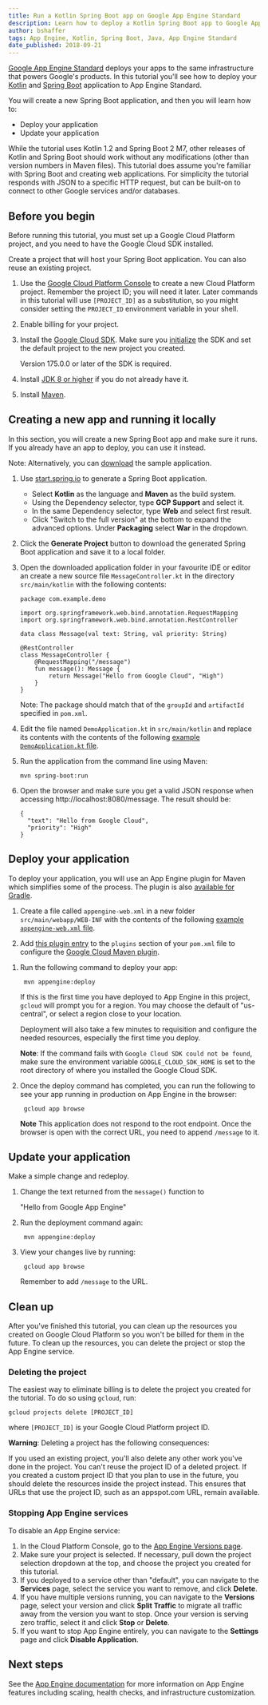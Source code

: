 ```yaml
---
title: Run a Kotlin Spring Boot app on Google App Engine Standard
description: Learn how to deploy a Kotlin Spring Boot app to Google App Engine Standard.
author: bshaffer
tags: App Engine, Kotlin, Spring Boot, Java, App Engine Standard
date_published: 2018-09-21
---
```


[Google App Engine Standard](https://cloud.google.com/appengine/docs/standard/)
deploys your apps to the same infrastructure that powers Google's products. In
this tutorial you'll see how to deploy your [Kotlin](https://kotlinlang.org/)
and [Spring Boot](https://projects.spring.io/spring-boot/) application to App
Engine Standard.

You will create a new Spring Boot application, and then you will learn how to:

*   Deploy your application
*   Update your application

While the tutorial uses Kotlin 1.2 and Spring Boot 2 M7, other releases of
Kotlin and Spring Boot should work without any modifications (other than version
numbers in Maven files). This tutorial does assume you're familiar with Spring
Boot and creating web applications. For simplicity the tutorial responds with
JSON to a specific HTTP request, but can be built-on to connect to other Google
services and/or databases.

## Before you begin

Before running this tutorial, you must set up a Google Cloud Platform project,
and you need to have the Google Cloud SDK installed.

Create a project that will host your Spring Boot application. You can also reuse
an existing project.

1.  Use the [Google Cloud Platform Console](https://console.cloud.google.com/)
    to create a new Cloud Platform project. Remember the project ID; you will
    need it later. Later commands in this tutorial will use `[PROJECT_ID]` as
    a substitution, so you might consider setting the `PROJECT_ID` environment
    variable in your shell.

2.  Enable billing for your project.

3.  Install the [Google Cloud SDK](https://cloud.google.com/sdk/). Make sure
    you [initialize](https://cloud.google.com/sdk/docs/initializing) the SDK
    and set the default project to the new project you created.

    Version 175.0.0 or later of the SDK is required.

4.  Install [JDK 8 or higher](http://www.oracle.com/technetwork/java/javase/downloads/jdk8-downloads-2133151.html) if you do not already have it.

5.  Install [Maven](https://maven.apache.org/install.html).

## Creating a new app and running it locally

In this section, you will create a new Spring Boot app and make sure it runs. If
you already have an app to deploy, you can use it instead.

Note: Alternatively, you can [download][springboot-sample-code] the sample
application.

[springboot-sample-code]: https://github.com/GoogleCloudPlatform/kotlin-samples/tree/master/appengine/springboot/

1.  Use [start.spring.io](https://start.spring.io) to generate a Spring Boot
    application.

    * Select **Kotlin** as the language and **Maven** as the build system.
    * Using the Dependency selector, type **GCP Support** and select it.
    * In the same Dependency selector, type **Web** and select first result.
    * Click "Switch to the full version" at the bottom to expand the advanced
      options. Under **Packaging** select **War** in the dropdown.

1.  Click the **Generate Project** button to download the generated Spring Boot
    application and save it to a local folder.

1.  Open the downloaded application folder in your favourite IDE or editor an
    create a new source file `MessageController.kt` in the directory
    `src/main/kotlin` with the following contents:


        package com.example.demo

        import org.springframework.web.bind.annotation.RequestMapping
        import org.springframework.web.bind.annotation.RestController

        data class Message(val text: String, val priority: String)

        @RestController
        class MessageController {
            @RequestMapping("/message")
            fun message(): Message {
                return Message("Hello from Google Cloud", "High")
            }
        }

    Note: The package should match that of the `groupId` and `artifactId`
    specified in `pom.xml`.

1.  Edit the file named `DemoApplication.kt` in `src/main/kotlin` and replace
    its contents with the contents of the following [example `DemoApplication.kt` file](https://github.com/GoogleCloudPlatform/community/blob/master/tutorials/kotlin-springboot-app-engine-java8/DemoApplication.kt).

1.  Run the application from the command line using Maven:

        mvn spring-boot:run

1.  Open the browser and make sure you get a valid JSON response when accessing
    http://localhost:8080/message. The result should be:

        {
          "text": "Hello from Google Cloud",
          "priority": "High"
        }

## Deploy your application

To deploy your application, you will use an App Engine plugin for Maven which simplifies some of the process. The plugin
is also [available for Gradle](https://cloud.google.com/appengine/docs/standard/java/tools/gradle).

1.  Create a file called `appengine-web.xml` in a new folder
    `src/main/webapp/WEB-INF` with the contents of the following
    [example `appengine-web.xml` file](https://github.com/GoogleCloudPlatform/community/blob/master/tutorials/kotlin-springboot-app-engine-java8/appengine-web.xml).


1.  Add [this plugin entry](https://github.com/GoogleCloudPlatform/community/blob/master/tutorials/kotlin-springboot-app-engine-java8/pom.xml) to the `plugins` section of your `pom.xml` file to
    configure the [Google Cloud Maven plugin][google-cloud-maven-plugin].


[google-cloud-maven-plugin]: https://cloud.google.com/appengine/docs/standard/java/tools/maven

1. Run the following command to deploy your app:

        mvn appengine:deploy

    If this is the first time you have deployed to App Engine in this project,
    `gcloud` will prompt you for a region. You may choose the default of
    "us-central", or select a region close to your location.

    Deployment will also take a few minutes to requisition and configure the
    needed resources, especially the first time you deploy.

    **Note**: If the command fails with `Google Cloud SDK could not be found`,
    make sure the environment variable `GOOGLE_CLOUD_SDK_HOME` is set to the
    root directory of where you installed the Google Cloud SDK.

1. Once the deploy command has completed, you can run the following to see your
app running in production on App Engine in the browser:

        gcloud app browse

    **Note** This application does not respond to the root endpoint. Once the
    browser is open with the correct URL, you need to append `/message` to it.

## Update your application

Make a simple change and redeploy.

1. Change the text returned from the `message()` function to

    "Hello from Google App Engine"

1. Run the deployment command again:

        mvn appengine:deploy

1. View your changes live by running:

        gcloud app browse

    Remember to add `/message` to the URL.

## Clean up

After you've finished this tutorial, you can clean up the resources you created
on Google Cloud Platform so you won't be billed for them in the future. To clean
up the resources, you can delete the project or stop the App Engine service.

### Deleting the project

The easiest way to eliminate billing is to delete the project you created for
the tutorial. To do so using `gcloud`, run:

    gcloud projects delete [PROJECT_ID]

where `[PROJECT_ID]` is your Google Cloud Platform project ID.

**Warning**: Deleting a project has the following consequences:

If you used an existing project, you'll also delete any other work you've done
in the project. You can't reuse the project ID of a deleted project. If you
created a custom project ID that you plan to use in the future, you should
delete the resources inside the project instead. This ensures that URLs that
use the project ID, such as an appspot.com URL, remain available.

### Stopping App Engine services

To disable an App Engine service:

1.  In the Cloud Platform Console, go to the
    [App Engine Versions page](https://console.cloud.google.com/appengine/versions).
2.  Make sure your project is selected. If necessary, pull down the project
    selection dropdown at the top, and choose the project you created for this
    tutorial.
3.  If you deployed to a service other than "default", you can navigate to the
    **Services** page, select the service you want to remove, and click
    **Delete**.
4.  If you have multiple versions running, you can navigate to the **Versions**
    page, select your version and click **Split Traffic** to migrate all traffic
    away from the version you want to stop. Once your version is serving zero
    traffic, select it and click **Stop** or **Delete**.
5.  If you want to stop App Engine entirely, you can navigate to the
    **Settings** page and click **Disable Application**.

## Next steps

See the [App Engine documentation](https://cloud.google.com/appengine/docs/standard/java/)
for more information on App Engine features including scaling, health checks,
and infrastructure customization.
